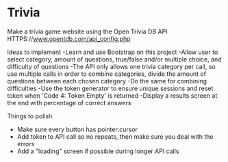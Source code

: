 # Trivia
Make a trivia game website using the Open Trivia DB API
HTTPS://www.opentdb.com/api_config.php

Ideas to implement
-Learn and use Bootstrap on this project
-Allow user to select category, amount of questions, true/false and/or multiple choice, and difficulty of questions
-The API only allows one trivia category per call, so use multiple calls in order to combine categories, divide the amount of questions between each chosen category
-Do the same for combining difficulties
-Use the token generator to ensure unique sessions and
reset token when 'Code 4: Token Empty' is returned
-Display a results screen at the end with percentage of correct answers

Things to polish
- Make sure every button has pointer:cursor
- Add token to API call so no repeats, then make sure you deal with the errors
- Add a "loading" screen if possible during longer API calls